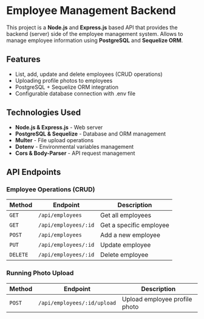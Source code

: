 # Employee Management Backend

This project is a **Node.js** and **Express.js** based API that provides the backend (server) side of the employee management system. Allows to manage employee information using **PostgreSQL** and **Sequelize ORM**.

## Features
- List, add, update and delete employees (CRUD operations)
- Uploading profile photos to employees
- PostgreSQL + Sequelize ORM integration
- Configurable database connection with .env file

## Technologies Used
- **Node.js & Express.js** - Web server
- **PostgreSQL & Sequelize** - Database and ORM management
- **Multer** - File upload operations
- **Dotenv** - Environmental variables management
- **Cors & Body-Parser** - API request management

## API Endpoints

### **Employee Operations (CRUD)**
| Method | Endpoint | Description |
|--------|----------------|------------------------------|
| `GET` | `/api/employees` | Get all employees |
| `GET` | `/api/employees/:id` | Get a specific employee |
| `POST` | `/api/employees` | Add a new employee |
| `PUT` | `/api/employees/:id` | Update employee |
| `DELETE` | `/api/employees/:id` | Delete employee |

### **Running Photo Upload**
| Method | Endpoint | Description |
|--------|------------------------|--------------------------------|
| `POST` | `/api/employees/:id/upload` | Upload employee profile photo |
